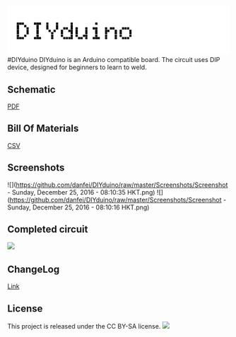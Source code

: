 ![](https://github.com/danfei/DIYduino/raw/master/Screenshots/logo.png)
#DIYduino
DIYduino is an Arduino compatible board.
The circuit uses DIP device, designed for beginners to learn to weld.

Schematic
------------
[PDF][schem]

Bill Of Materials
------------
[CSV][bom]

Screenshots
------------

![](https://github.com/danfei/DIYduino/raw/master/Screenshots/Screenshot - Sunday, December 25, 2016 - 08:10:35 HKT.png)
![](https://github.com/danfei/DIYduino/raw/master/Screenshots/Screenshot - Sunday, December 25, 2016 - 08:10:16 HKT.png)

Completed circuit
------------
![](https://github.com/danfei/DIYduino/raw/master/Screenshots/IMG_20170103_165229.jpg)

ChangeLog
------------
[Link][changelog]

License
------------
This project is released under the CC BY-SA license.
![](https://licensebuttons.net/l/by-sa/3.0/88x31.png)

[schem]:https://github.com/danfei/DIYduino/raw/master/DIYduino.pdf
[bom]:https://github.com/danfei/DIYduino/raw/master/DIYduino.csv
[changelog]:https://github.com/danfei/DIYduino/blob/master/CHANGELOG.md
